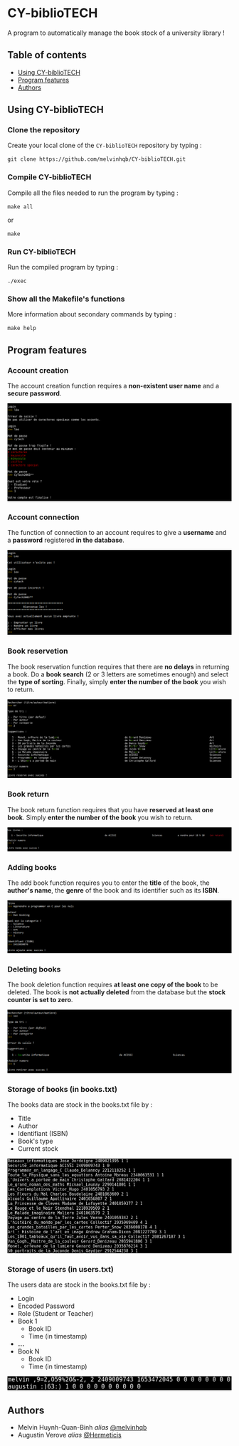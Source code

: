 # CY-biblioTECH
A program to automatically manage the book stock of a university library !

## Table of contents

* [Using CY-biblioTECH](#part1)
* [Program features](#part2)
* [Authors](#part3)

## Using CY-biblioTECH <a class="anchor" id="part1"></a>

### Clone the repository

Create your local clone of the ```CY-biblioTECH``` repository by typing :
    
    git clone https://github.com/melvinhqb/CY-biblioTECH.git

### Compile CY-biblioTECH

Compile all the files needed to run the program by typing :

    make all

or

    make

### Run CY-biblioTECH

Run the compiled program by typing :

    ./exec

### Show all the Makefile's functions

More information about secondary commands by typing :

    make help

## Program features <a class="anchor" id="part2"></a>

### Account creation

The account creation function requires a __non-existent user name__ and a __secure password__.

![Account creation](Images/3.png)

### Account connection

The function of connection to an account requires to give a __username__ and a __password__ registered __in the database__.

![Account connection](Images/5.png)

### Book reservetion

The book reservation function requires that there are __no delays__ in returning a book. Do a __book search__ (2 or 3 letters are sometimes enough) and select the __type of sorting__. Finally, simply __enter the number of the book__ you wish to return.

![Book reservetion](Images/1.png)

### Book return

The book return function requires that you have __reserved at least one book__. Simply __enter the number of the book__ you wish to return.

![Book return](Images/2.png)

### Adding books

The add book function requires you to enter the __title__ of the book, the __author's name__, the __genre__ of the book and its identifier such as its __ISBN__.

![Adding books](Images/4.png)

### Deleting books

The book deletion function requires __at least one copy of the book__ to be deleted. The book is __not actually deleted__ from the database but the __stock counter is set to zero__.

![Deleting books](Images/6.png)

### Storage of books (in books.txt)

The books data are stock in the books.txt file by :
- Title
- Author
- Identifiant (ISBN)
- Book's type
- Current stock  

![Storage of books](Images/7.png)

### Storage of users (in users.txt)

The users data are stock in the books.txt file by :
- Login
- Encoded Password
- Role (Student or Teacher)
- Book 1
    - Book ID
    - Time (in timestamp)
- __...__
- Book N
    - Book ID
    - Time (in timestamp)

![Storage of users](Images/8.png)

## Authors <a class="anchor" id="part3"></a>

- Melvin Huynh-Quan-Binh _alias_ [@melvinhqb](https://www.github.com/melvinhqb)
- Augustin Verove _alias_ [@Hermeticis](https://github.com/Hermeticis)
